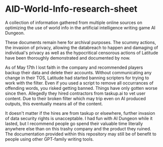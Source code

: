 # AID-World-Info-research-sheet
A collection of information gathered from multiple online sources on optimizing the use of world info in the artificial intelligence writing game AI Dungeon.

These documents remain here for archival purposes. The scummy actions, the invasion of privacy, allowing the databreach to happen and damaging of individual's privacy as well as the hypocritical censorous actions of Latitude have been thoroughly demonstrated and documented by now.

As of May 17th I lost faith in the company and recommended players backup their data and delete their accounts. Without communicating any change in their TOS, Latitude had started banning scripters for trying to work with the filter. Even if you used a script to remove all occurrances of offending words, you risked getting banned. Things have only gotten worse since then. Allegedly they hired contractors from taskup.ai to vet user content. Due to their broken filter which may trip even on AI produced outputs, this eventually means all of the content.

It doesn't matter if the hires are from taskup or elsewhere, further invasion of data security rights is unacceptable. I had fun with AI Dungeon while it lasted, but I recommend people go spend their valuable time literally anywhere else than on this trashy company and the product they ruined. The documentation provided within this repository may still be of benefit to people using other GPT-family writing tools.
